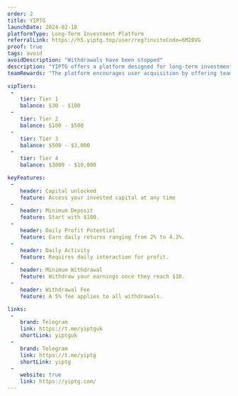 ```yaml
---
order: 2
title: YIPTG
launchDate: 2024-02-18
platformType: Long-Term Investment Platform
referralLink: https://h5.yiptg.top/user/reg?inviteCode=6M2BVG
proof: true
tags: avoid
avoidDescription: "Withdrawals have been stopped"
description: "YIPTG offers a platform designed for long-term investment opportunities."
teamRewards: "The platform encourages user acquisition by offering team commissions and referral rewards. More information is accessible on the official website."

vipTiers:
 - 
    tier: Tier 1
    balance: $30 - $100    
 - 
    tier: Tier 2
    balance: $100 - $500
 - 
    tier: Tier 3
    balance: $500 - $3,000
 - 
    tier: Tier 4
    balance: $3000 - $10,000

keyFeatures:
 - 
    header: Capital unlocked
    feature: Access your invested capital at any time
 - 
    header: Minimum Deposit
    feature: Start with $100.
 - 
    header: Daily Profit Potential
    feature: Earn daily returns ranging from 2% to 4.3%.
 - 
    header: Daily Activity
    feature: Requires daily interaction for profit.
 - 
    header: Minimum Withdrawal
    feature: Withdraw your earnings once they reach $10.
 - 
    header: Withdrawal Fee
    feature: A 5% fee applies to all withdrawals.

links:
 - 
    brand: Telegram
    link: https://t.me/yiptguk
    shortLink: yiptguk
 - 
    brand: Telegram
    link: https://t.me/yiptg
    shortLink: yiptg
 - 
    website: true
    link: https://yiptg.com/
---
```

